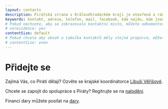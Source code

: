 ```yaml
---
layout: contacts
description: Pirátská strana v Královéhradeckém kraji je otevřená a ráda přivítá dobrovolníky a odpoví na dotazy kritiků.
keywords: kontakt, adresa, telefon, mail, facebook, kde najdu, kde jsou
# Pokud nechcete, aby se zobrazovalo kontaktní místo, můžete odkomentovat následující řádek:
# noresidence: yes
contentSize: default
# Pokud chcete aby obsah a tabulka kontaktů měly stejné proporce, můžete použít:
# contentSize: even
---
```


<div class="o-section-header o-section-header--indented">
  <h1 class="t-h2-alt">Přidejte se</h1>
</div>

Zajímá Vás, co Piráti dělají? Ozvěte se krajské koordinátorce [Libuši Věříšové](https://kralovehradecky.pirati.cz/lide/libuse-verisova/).

Chcete se zapojit do spolupráce s Piráty? Regitrujte se na [nalodění](https://nalodeni.pirati.cz).

Financí dary můžete posílat na [dary](https://dary.pirati.cz).

